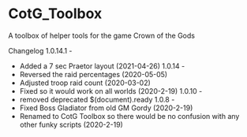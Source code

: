# CotG_Toolbox
A toolbox of helper tools for the game Crown of the Gods

Changelog
1.0.14.1 - 
 * Added a 7 sec Praetor layout (2021-04-26)
1.0.14 -
 * Reversed the raid percentages (2020-05-05)
 * Adjusted troop raid count (2020-03-02)
 * Fixed so it would work on all worlds (2020-2-19)
1.0.10 -
 * removed deprecated $(document).ready 
1.0.8 -
 * Fixed Boss Gladiator from old GM Gordy (2020-2-19)
 * Renamed to CotG Toolbox so there would be no confusion with any other funky scripts (2020-2-19)
